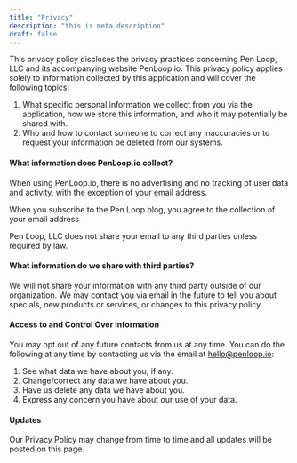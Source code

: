 ```yaml
---
title: "Privacy"
description: "this is meta description"
draft: false
---
```


This privacy policy discloses the privacy practices concerning Pen Loop, LLC and its accompanying website PenLoop.io. This privacy policy applies solely to information collected by this application and will cover the following topics:
1. What specific personal information we collect from you via the application, how we store this information, and who it may potentially be shared with.
2. Who and how to contact someone to correct any inaccuracies or to request your information be deleted from our systems.

#### What information does PenLoop.io collect?

When using PenLoop.io, there is no advertising and no tracking of user data and activity, with the exception of your email address.

When you subscribe to the Pen Loop blog, you agree to the collection of your email address

Pen Loop, LLC does not share your email to any third parties unless required by law.

#### What information do we share with third parties?

We will not share your information with any third party outside of our organization. We may contact you via email in the future to tell you about specials, new products or services, or changes to this privacy policy.

#### Access to and Control Over Information

You may opt out of any future contacts from us at any time. You can do the following at any time by contacting us via the email at hello@penloop.io:
1. See what data we have about you, if any.
2. Change/correct any data we have about you.
3. Have us delete any data we have about you.
4. Express any concern you have about our use of your data.

#### Updates

Our Privacy Policy may change from time to time and all updates will be posted on this page.
